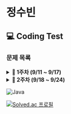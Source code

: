 # 정수빈

## 💻 Coding Test

### **문제 목록**

<details markdown="1">
<summary><strong>📄 1주차 (9/11 ~ 9/17) </strong></summary>

| 푼 문제 수 | 문풀 사이트 |                     문제번호                     | 제목          | 풀이                                       |
| :--------: | :---------: | :----------------------------------------------: | ------------- | ------------------------------------------ |
|     1      | Coding Bat  | [warmup1_1](https://codingbat.com/prob/p187868)  | SleepIn       | [풀이](https://codingbat.com/prob/p187868) |
|     2      | Coding Bat  | [warmup1_2](https://codingbat.com/prob/p181646)  | MonkeyTrouble | [풀이](https://codingbat.com/prob/p181646) |
|     3      | Coding Bat  | [warmup1_3](https://codingbat.com/prob/p154485)  | SumDouble     | [풀이](https://codingbat.com/prob/p154485) |
|     4      | Coding Bat  | [warmup1_4](https://codingbat.com/prob/p116624)  | SumDouble     | [풀이](https://codingbat.com/prob/p116624) |
|     5      | Coding Bat  | [warmup1_5](https://codingbat.com/prob/p140449)  | parrotTrouble | [풀이](https://codingbat.com/prob/p140449) |
|     6      | Coding Bat  | [warmup1_6](https://codingbat.com/prob/p182873)  | makes10       | [풀이](https://codingbat.com/prob/p182873) |
|     7      | Coding Bat  | [warmup1_7](https://codingbat.com/prob/p184004)  | nearHundred   | [풀이](https://codingbat.com/prob/p184004) |
|     8      | Coding Bat  | [warmup1_8](https://codingbat.com/prob/p159227)  | posNeg        | [풀이](https://codingbat.com/prob/p159227) |
|     9      | Coding Bat  | [warmup1_9](https://codingbat.com/prob/p191914)  | notString     | [풀이](https://codingbat.com/prob/p191914) |
|     10     | Coding Bat  | [warmup1_10](https://codingbat.com/prob/p190570) | missingChar   | [풀이](https://codingbat.com/prob/p190570) |

---

</details>

<details markdown="1">
<summary><strong>📄 2주차 (9/18 ~ 9/24) </strong></summary>

| 푼 문제 수 | 문풀 사이트 |                     문제번호                     | 제목       | 풀이                                       |
| :--------: | :---------: | :----------------------------------------------: | ---------- | ------------------------------------------ |
|     1      | Coding Bat  | [warmup1_11](https://codingbat.com/prob/p161642) | backAround | [풀이](https://codingbat.com/prob/p161642) |
|     2      | Coding Bat  | [warmup1_12](https://codingbat.com/prob/p112564) | or35       | [풀이](https://codingbat.com/prob/p112564) |
|     3      | Coding Bat  | [warmup1_13](https://codingbat.com/prob/p183592) | front22    | [풀이](https://codingbat.com/prob/p183592) |
|     4      | Coding Bat  | [warmup1_14](https://codingbat.com/prob/p191022) | startHi    | [풀이](https://codingbat.com/prob/p191022) |
|     5      | Coding Bat  | [warmup1_15](https://codingbat.com/prob/p192082) | icyHot     | [풀이](https://codingbat.com/prob/p192082) |
|     6      | Coding Bat  | [warmup1_16](https://codingbat.com/prob/p123384) | fontBack   | [풀이](https://codingbat.com/prob/p123384) |
|     7      | Coding Bat  | [warmup1_17](https://codingbat.com/prob/p136351) | font3      | [풀이](https://codingbat.com/prob/p136351) |

---

</details>

![Java](https://img.shields.io/badge/java-%23ED8B00.svg?style=for-the-badge&logo=java&logoColor=white)

[![Solved.ac
프로필](http://mazassumnida.wtf/api/v2/generate_badge?boj=sb991013)](https://solved.ac/sb991013)
